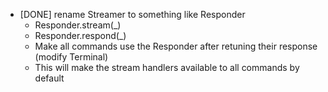 - [DONE] rename Streamer to something like Responder
  - Responder.stream(_)
  - Responder.respond(_)
  - Make all commands use the Responder after retuning their response (modify Terminal)
  - This will make the stream handlers available to all commands by default